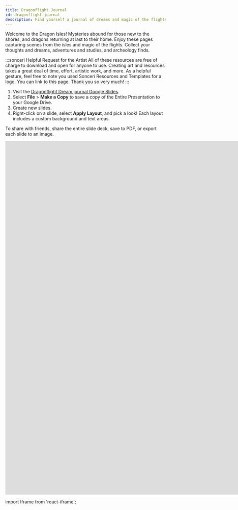 ```yaml
---
title: Dragonflight Journal
id: dragonflight-journal
description: Find yourself a journal of dreams and magic of the flights. Google Slides journal series.
---
```


Welcome to the Dragon Isles! Mysteries abound for those new to the shores, and dragons returning at last to their home. Enjoy these pages capturing scenes from the isles and magic of the flights. Collect your thoughts and dreams, adventures and studies, and archeology finds.

:::sonceri Helpful Request for the Artist
All of these resources are free of charge to download and open for anyone to use. Creating art and resources takes a great deal of time, effort, artistic work, and more. As a helpful gesture, feel free to note you used Sonceri Resources and Templates for a logo. You can link to this page. Thank you so very much! 
:::

1. Visit the [Dragonflight Dream journal Google Slides](https://docs.google.com/presentation/d/1mxCIvF-kOR__PeuS2KZanU1zsQZ23vi4CEFb3ZwVHrs).
2. Select **File** > **Make a Copy** to save a copy of the Entire Presentation to your Google Drive.
3. Create new slides.
4. Right-click on a slide, select **Apply Layout**, and pick a look! Each layout includes a custom background and text areas.

To share with friends, share the entire slide deck, save to PDF, or export each slide to an image.

<div className='responsive-google-slides'>

<iframe src="https://docs.google.com/presentation/d/e/2PACX-1vSWuHpLMZqPYuuxXs0Wfj4AWlqp49WencXCtFp3d9j9iL2a0cGsRQIJ9fWj6ImXiMKhPBCh-YkOp09l/embed?start=false&loop=false&delayms=3000" frameborder="0" width="1920" height="1109" allowFullScreen="true" mozallowFullScreen="true" webkitallowFullScreen="true"></iframe>

</div>

import Iframe from 'react-iframe';